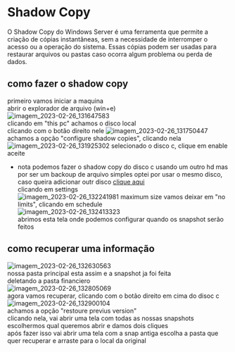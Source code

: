 # Shadow Copy
O Shadow Copy do Windows Server é uma ferramenta que permite a criação de cópias instantâneas, sem a necessidade de interromper o acesso ou a operação do sistema. Essas cópias podem ser usadas para restaurar arquivos ou pastas caso ocorra algum problema ou perda de dados.  

## como fazer o shadow copy
primeiro vamos iniciar a maquina  
abrir o explorador de arquivo (win+e)  
![imagem_2023-02-26_131647583](https://user-images.githubusercontent.com/101679723/221422500-6286b165-5a82-4c65-b179-4475b9ed58c4.png)  
clicando em "this pc" achamos o disco local  
clicando com o botão direito nele 
![imagem_2023-02-26_131750447](https://user-images.githubusercontent.com/101679723/221422568-0eaa34dc-8769-40f6-ba1e-8374f5030222.png)  
achamos a opção "configure shadow copies", clicando nela  
![imagem_2023-02-26_131925302](https://user-images.githubusercontent.com/101679723/221422667-a41decda-4f4d-45fe-b5ee-22a9249f337c.png)
selecionado o disco c, clique em enable aceite  
- nota podemos fazer o shadow copy do disco c usando um outro hd mas por ser um backoup de arquivo simples optei por usar o mesmo disco, caso queira adicionar outr disco [clique aqui]()  
clicando em settings  
![imagem_2023-02-26_132241981](https://user-images.githubusercontent.com/101679723/221422860-6f5080b4-25f9-44eb-a50b-8834a1e580b9.png)
maximum size vamos deixar em "no limits", clicando em schedule  
![imagem_2023-02-26_132413323](https://user-images.githubusercontent.com/101679723/221422959-f8eb66c1-ecc9-45e2-bc7a-85477b51f9e7.png)  
abrimos esta tela onde podemos configurar quando os snapshot serão feitos  
  
  

## como recuperar uma informação
![imagem_2023-02-26_132630563](https://user-images.githubusercontent.com/101679723/221423088-aa738944-5b9d-4abc-a8bb-1eda26d5086b.png)  
nossa pasta principal esta assim e a snapshot ja foi feita  
deletando a pasta financiero  
![imagem_2023-02-26_132805069](https://user-images.githubusercontent.com/101679723/221423196-c7aebcc6-dd1b-4330-a55e-96d57350173d.png)  
agora vamos recuperar, clicando com o botão direito em cima do disoc c  
![imagem_2023-02-26_132900104](https://user-images.githubusercontent.com/101679723/221423247-f92834f5-49ae-4555-b70b-b4f4390c5971.png)  
achamos a opção "restoure previus version"  
clicando nela, vai abrir uma tela com todas as nossas snapshots escolhermos qual queremos abrir e damos dois cliques  
após fazer isso vai abrir uma tela com a snap antiga escolha a pasta que quer recuperar e arraste para o local da original  
